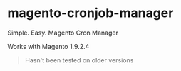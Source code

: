 # magento-cronjob-manager
Simple. Easy. Magento Cron Manager

Works with Magento 1.9.2.4

> Hasn't been tested on older versions
